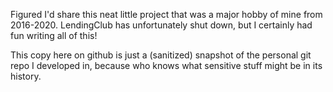 Figured I'd share this neat little project that was a major hobby of mine from
2016-2020. LendingClub has unfortunately shut down, but I certainly had fun
writing all of this!

This copy here on github is just a (sanitized) snapshot of the personal git repo
I developed in, because who knows what sensitive stuff might be in its history.
